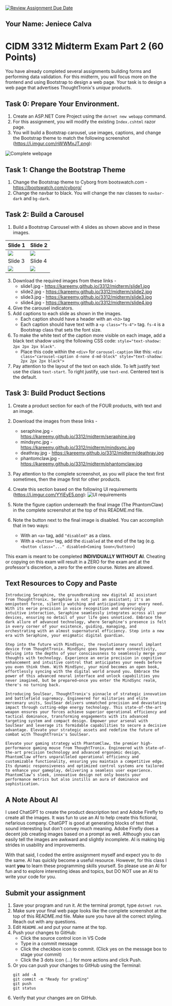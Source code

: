 [![Review Assignment Due Date](https://classroom.github.com/assets/deadline-readme-button-22041afd0340ce965d47ae6ef1cefeee28c7c493a6346c4f15d667ab976d596c.svg)](https://classroom.github.com/a/dBDj9BUb)
## Your Name: Jeniece Calva

# CIDM 3312 Midterm Exam Part 2 (60 Points)

You have already completed several assignments building forms and performing data validation. For this midterm, you will focus more on the frontend and using Bootstrap to design a web page. Your task is to design a web page that advertises ThoughtTronix's _unique_ products.

## Task 0: Prepare Your Environment.
1. Create an ASP.NET Core Project using the `dotnet new webapp` command.
2. For this assignment, you will modify the existing `Index.cshtml` razor page.
3. You will build a Bootstrap carousel, use images, captions, and change the Bootstrap theme to match the following screenshot (https://i.imgur.com/nWWMxJT.png):

![Complete webpage](https://i.imgur.com/nWWMxJT.png)

## Task 1: Change the Bootstrap Theme
1. Change the Bootstrap theme to Cyborg from bootswatch.com - https://bootswatch.com/cyborg/
2. Change the navbar to black. You will change the nav classes to `navbar-dark` and `bg-dark`.
   
## Task 2: Build a Carousel
1. Build a Bootstrap Carousel with 4 slides as shown above and in these images.

| Slide 1                              | Slide 2                              |
|--------------------------------------|--------------------------------------|
| ![](https://i.imgur.com/X2PFbzh.png) | ![](https://i.imgur.com/S3OE9N2.png) |
| Slide 3                              | Slide 4                              |
| ![](https://i.imgur.com/P9tL5Hj.png) | ![](https://i.imgur.com/LLXhVYv.png) |

3. Download the required images from these links -
   - slide1.jpg - https://kareemy.github.io/3312/midterm/slide1.jpg
   - slide2.jpg - https://kareemy.github.io/3312/midterm/slide2.jpg
   - slide3.jpg - https://kareemy.github.io/3312/midterm/slide3.jpg
   - slide4.jpg - https://kareemy.github.io/3312/midterm/slide4.jpg
4. Give the carousel indicators.
5. Add captions to each slide as shown in the images.
   - Each caption should have a header with an `<h3>` tag
   - Each caption should have text with a `<p class="fs-4">` tag. `fs-4` is a Bootstrap class that sets the font size.
6. To make the white text of the caption more visible on each image, add a black text shadow using the following CSS code: `style="text-shadow: 2px 2px 2px black"`.
   - Place this code within the `<div>` for `carousel-caption` like this: `<div class="carousel-caption d-none d-md-block" style="text-shadow: 2px 2px 2px black">`
7. Pay attention to the layout of the text on each slide. To left justify text use the class `text-start`. To right justify, use `text-end`. Centered text is the default.
  
## Task 3: Build Product Sections
1. Create a product section for each of the FOUR products, with text and an image.
2. Download the images from these links -
   - seraphine.jpg - https://kareemy.github.io/3312/midterm/seraphine.jpg
   - mindsync.jpg - https://kareemy.github.io/3312/midterm/mindsync.jpg
   - deathray.jpg - https://kareemy.github.io/3312/midterm/deathray.jpg
   - phantomclaw.jpg - https://kareemy.github.io/3312/midterm/phantomclaw.jpg
4. Pay attention to the complete screenshot, as you will place the text first sometimes, then the image first for other products.
5. Create this section based on the following UI requirements (https://i.imgur.com/YYiEyE5.png):
![UI requirements](https://i.imgur.com/YYiEyE5.png)

6. Note the figure caption underneath the final image (The PhantomClaw) in the complete screenshot at the top of this README.md file.
7. Note the button next to the final image is disabled. You can accomplish that in two ways:
   - With an `<a>` tag, add `"disabled"` as a class.
   - With a `<button>` tag, add the `disabled` at the end of the tag (e.g. `<button class="..." disabled>Coming Soon</button>`)
     
This exam is meant to be completed **INDIVIDUALLY WITHOUT AI**. Cheating or copying on this exam will result in a ZERO for the exam and at the professor's discretion, a zero for the entire course. Notes are allowed.

## Text Resources to Copy and Paste
```
Introducing Seraphine, the groundbreaking new digital AI assistant from ThoughtTronix. Seraphine is not just an assistant; it's an omnipotent force, silently watching and anticipating your every need. With its eerie precision in voice recognition and unnervingly intuitive interaction, Seraphine seamlessly integrates across all your devices, ensuring no detail of your life goes unnoticed. Embrace the dark allure of advanced technology, where Seraphine's presence is felt in every corner of your existence, guiding, managing, and orchestrating with an almost supernatural efficiency. Step into a new era with Seraphine, your enigmatic digital guardian.
```

```
Step into the future with MindSync, the revolutionary neural implant device from ThoughtTronix. MindSync goes beyond mere connectivity, delving into the depths of your consciousness to seamlessly merge your thoughts with technology. Experience an eerie precision in cognitive enhancement and intuitive control that anticipates your needs before you even think them. With MindSync, your mind becomes an open book, effortlessly syncing with the digital world around you. Embrace the power of this advanced neural interface and unlock capabilities you never imagined, but be prepared—once you enter the MindSync realm, there's no turning back.
```

```
Introducing SoulSear, ThoughtTronix's pinnacle of strategic innovation and battlefield supremacy. Engineered for militaries and elite mercenary units, SoulSear delivers unmatched precision and devastating impact through cutting-edge energy technology. This state-of-the-art weapon ensures your forces achieve superior operational efficiency and tactical dominance, transforming engagements with its advanced targeting system and compact design. Empower your arsenal with SoulSear and leverage its formidable capabilities to secure a decisive advantage. Elevate your strategic assets and redefine the future of combat with ThoughtTronix's SoulSear.
```

```
Elevate your gaming strategy with PhantomClaw, the premier high-performance gaming mouse from ThoughtTronix. Engineered with state-of-the-art precision technology and advanced ergonomic design, PhantomClaw offers unparalleled operational efficiency and customizable functionality, ensuring you maintain a competitive edge. Its dynamic responsiveness and optimized control systems are tailored to enhance your gameplay, delivering a seamless user experience. PhantomClaw’s sleek, innovative design not only boosts your performance metrics but also instills an aura of dominance and sophistication.
```

## A Note About AI
I used ChatGPT to create the product description text and Adobe Firefly to create all the images. It was fun to use an AI to help create this fictional, nefarious company. ChatGPT is good at generating blocks of text that sound interesting but don't convey much meaning. Adobe Firefly does a decent job creating images based on a prompt as well. Although you can easily tell the images are awkward and slightly incomplete. AI is making big strides in usability and improvements.

With that said, I coded the entire assignment myself and expect you to do the same. AI has quickly become a useful resource. However, for this class I want **you** to learn these programming skills yourself. So please use an AI for fun and to explore interesting ideas and topics, but DO NOT use an AI to write your code for you.

## Submit your assignment
1. Save your program and run it. At the terminal prompt, type `dotnet run`.
2. Make sure your final web page looks like the complete screenshot at the top of this README.md file. Make sure you have all the correct styling. Reach out with any questions.
3. Edit `README.md` and put your name at the top.
4. Push your changes to GitHub:
    - Click the source control icon in VS Code
    - Type in a commit message
    - Click the checkbox icon to commit. (Click yes on the message box to stage your commit)
    - Click the 3 dots icon (...) for more actions and click Push.
5. Or you can push your changes to GitHub using the Terminal:
    ```
    git add -A
    git commit -m "Ready for grading"
    git push
    git status
    ```
4. Verify that your changes are on GitHub.
